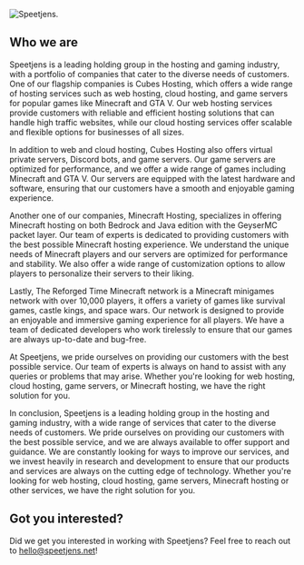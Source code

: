 ![Speetjens.](https://i.imgur.com/tBQOqUS.jpeg)
## Who we are
Speetjens is a leading holding group in the hosting and gaming industry, with a portfolio of companies that cater to the diverse needs of customers. One of our flagship companies is Cubes Hosting, which offers a wide range of hosting services such as web hosting, cloud hosting, and game servers for popular games like Minecraft and GTA V. Our web hosting services provide customers with reliable and efficient hosting solutions that can handle high traffic websites, while our cloud hosting services offer scalable and flexible options for businesses of all sizes.

In addition to web and cloud hosting, Cubes Hosting also offers virtual private servers, Discord bots, and game servers. Our game servers are optimized for performance, and we offer a wide range of games including Minecraft and GTA V. Our servers are equipped with the latest hardware and software, ensuring that our customers have a smooth and enjoyable gaming experience.

Another one of our companies, Minecraft Hosting, specializes in offering Minecraft hosting on both Bedrock and Java edition with the GeyserMC packet layer. Our team of experts is dedicated to providing customers with the best possible Minecraft hosting experience. We understand the unique needs of Minecraft players and our servers are optimized for performance and stability. We also offer a wide range of customization options to allow players to personalize their servers to their liking.

Lastly, The Reforged Time Minecraft network is a Minecraft minigames network with over 10,000 players, it offers a variety of games like survival games, castle kings, and space wars. Our network is designed to provide an enjoyable and immersive gaming experience for all players. We have a team of dedicated developers who work tirelessly to ensure that our games are always up-to-date and bug-free.

At Speetjens, we pride ourselves on providing our customers with the best possible service. Our team of experts is always on hand to assist with any queries or problems that may arise. Whether you're looking for web hosting, cloud hosting, game servers, or Minecraft hosting, we have the right solution for you.

In conclusion, Speetjens is a leading holding group in the hosting and gaming industry, with a wide range of services that cater to the diverse needs of customers. We pride ourselves on providing our customers with the best possible service, and we are always available to offer support and guidance. We are constantly looking for ways to improve our services, and we invest heavily in research and development to ensure that our products and services are always on the cutting edge of technology. Whether you're looking for web hosting, cloud hosting, game servers, Minecraft hosting or other services, we have the right solution for you.

## Got you interested?
Did we get you interested in working with Speetjens? Feel free to reach out to hello@speetjens.net!
